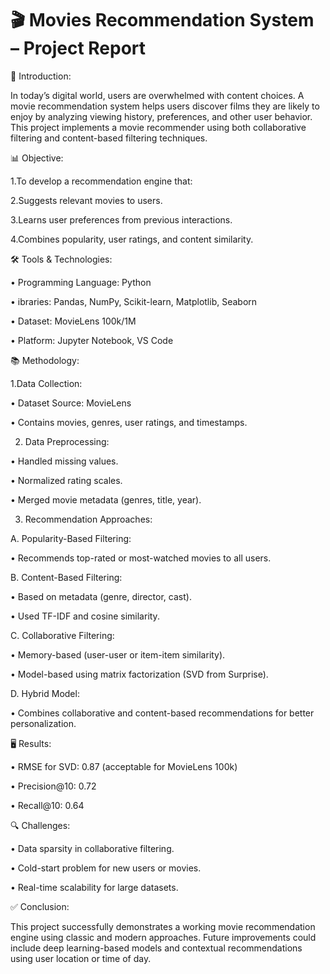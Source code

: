 # 🎬 Movies Recommendation System – Project Report
 
📌  Introduction:

In today’s digital world, users are overwhelmed with content choices. A movie recommendation system helps users discover films they are likely to enjoy by analyzing viewing history, preferences, and other user behavior. This project implements a movie recommender using both collaborative filtering and content-based filtering techniques.

📊  Objective:

1.To develop a recommendation engine that:

2.Suggests relevant movies to users.

3.Learns user preferences from previous interactions.

4.Combines popularity, user ratings, and content similarity.


🛠 Tools & Technologies:

• Programming Language: Python

• ibraries: Pandas, NumPy, Scikit-learn, Matplotlib, Seaborn

• Dataset: MovieLens 100k/1M

• Platform: Jupyter Notebook, VS Code

📚  Methodology:

1.Data Collection:
   
• Dataset Source: MovieLens

• Contains movies, genres, user ratings, and timestamps.

2. Data Preprocessing:
   
• Handled missing values.

• Normalized rating scales.

• Merged movie metadata (genres, title, year).

3. Recommendation Approaches:
   
A. Popularity-Based Filtering:

• Recommends top-rated or most-watched movies to all users.

B. Content-Based Filtering:

• Based on metadata (genre, director, cast).

• Used TF-IDF and cosine similarity.

C. Collaborative Filtering:

• Memory-based (user-user or item-item similarity).

• Model-based using matrix factorization (SVD from Surprise).

D. Hybrid Model:

• Combines collaborative and content-based recommendations for better personalization.

🖥 Results:

• RMSE for SVD: 0.87 (acceptable for MovieLens 100k)

• Precision@10: 0.72

• Recall@10: 0.64

 
🔍 Challenges:

• Data sparsity in collaborative filtering.

• Cold-start problem for new users or movies.

• Real-time scalability for large datasets.

✅ Conclusion:

This project successfully demonstrates a working movie recommendation engine using classic and modern approaches. Future improvements could include deep learning-based models and contextual recommendations using user location or time of day.



